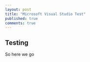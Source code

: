 ```yaml
---
layout: post
title: "Microsoft Visual Studio Test"
published: true
comments: true
---
```

Testing
----------------------------

So here we go